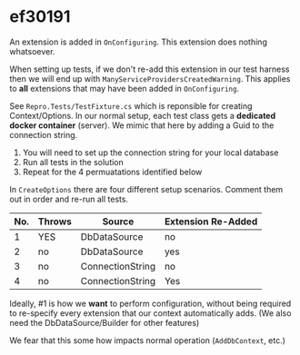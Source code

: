 # ef30191

An extension is added in `OnConfiguring`. This extension does nothing whatsoever.

When setting up tests, if we don't re-add this extension in our test harness then 
we will end up with `ManyServiceProvidersCreatedWarning`. This applies to **all**
extensions that may have been added in `OnConfiguring`.

See `Repro.Tests/TestFixture.cs` which is reponsible for creating Context/Options. 
In our normal setup, each test class gets a **dedicated docker container** (server). 
We mimic that here by adding a Guid to the connection string. 

1. You will need to set up the connection string for your local database
2. Run all tests in the solution
3. Repeat for the 4 permuatations identified below

In `CreateOptions` there are four different setup scenarios. Comment them out in 
order and re-run all tests.

| No. | Throws | Source           | Extension Re-Added |
| --- | ------ | ---------------- | ------------------ |
| 1   | YES    | DbDataSource     | no                 |
| 2   | no     | DbDataSource     | yes                |
| 3   | no     | ConnectionString | no                 |
| 4   | no     | ConnectionString | Yes                |

Ideally, #1 is how we **want** to perform configuration, without being required to 
re-specify every extension that our context automatically adds. (We also need the 
DbDataSource/Builder for other features)

We fear that this some how impacts normal operation (`AddDbContext`, etc.)
